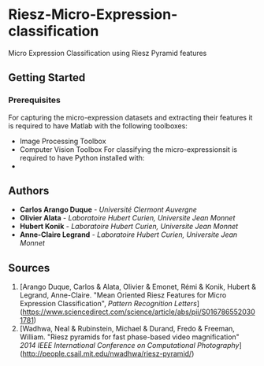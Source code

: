 # Riesz-Micro-Expression-classification
Micro Expression Classification using Riesz Pyramid features
## Getting Started

### Prerequisites

For capturing the micro-expression datasets and extracting their features it is required to have Matlab with the following toolboxes:
- Image Processing Toolbox
- Computer Vision Toolbox
For classifying the micro-expressionsit is required to have Python installed with:
- 


## Authors

- __Carlos Arango Duque__ - *Université Clermont Auvergne*
- **Olivier Alata** - *Laboratoire Hubert Curien, Universite Jean Monnet*
- **Hubert Konik** - *Laboratoire Hubert Curien, Universite Jean Monnet*
- **Anne-Claire Legrand** - *Laboratoire Hubert Curien, Universite Jean Monnet*

## Sources
1. [Arango Duque, Carlos & Alata, Olivier & Emonet, Rémi & Konik, Hubert & Legrand, Anne-Claire. "Mean Oriented Riesz Features for Micro Expression Classification",
*Pattern Recognition Letters*] (https://www.sciencedirect.com/science/article/abs/pii/S0167865520301781)
2. [Wadhwa, Neal & Rubinstein, Michael & Durand, Fredo & Freeman, William. "Riesz pyramids for fast phase-based video magnification" *2014 IEEE International Conference on Computational Photography*] (http://people.csail.mit.edu/nwadhwa/riesz-pyramid/)
